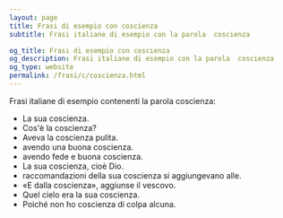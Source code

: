 ```yaml
---
layout: page
title: Frasi di esempio con coscienza 
subtitle: Frasi italiane di esempio con la parola  coscienza

og_title: Frasi di esempio con coscienza 
og_description: Frasi italiane di esempio con la parola  coscienza
og_type: website
permalink: /frasi/c/coscienza.html
---
```


Frasi italiane di esempio contenenti la parola coscienza:


- La sua coscienza.
- Cos'è la coscienza?
- Aveva la coscienza pulita.
- avendo una buona coscienza.
- avendo fede e buona coscienza.
- La sua coscienza, cioè Dio.
- raccomandazioni della sua coscienza si aggiungevano alle.
- «E dalla coscienza», aggiunse il vescovo.
- Quel cielo era la sua coscienza.
- Poiché non ho coscienza di colpa alcuna.
